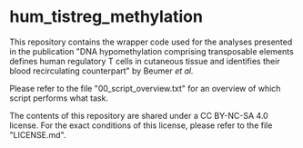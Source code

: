 # hum_tistreg_methylation

This repository contains the wrapper code used for the analyses presented in the publication "DNA hypomethylation comprising transposable elements defines human regulatory T cells in cutaneous tissue and identifies their blood recirculating counterpart" by Beumer *et al.*

Please refer to the file "00_script_overview.txt" for an overview of which script performs what task.

The contents of this repository are shared under a CC BY-NC-SA 4.0 license. For the exact conditions of this license, please refer to the file "LICENSE.md".

